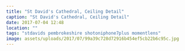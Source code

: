 ```yaml
---
title: "St David's Cathedral, Ceiling Detail"
caption: "St David's Cathedral, Ceiling Detail"
date: 2017-07-04 12:48
location: ""
tags: "stdavids pembrokeshire shotoniphone7plus momentlens"
image: assets/uploads/2017/07/99a39c728d72916b454ef5cb22b6c95c.jpg
---
```

